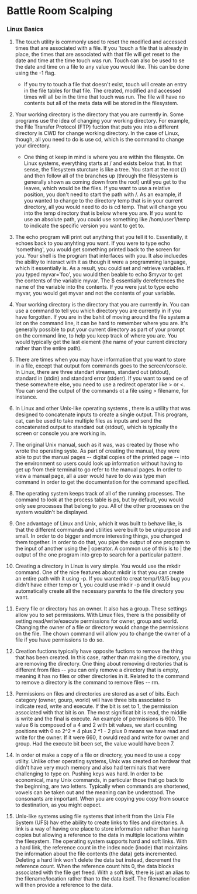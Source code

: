# Battle Room Scalping 

### Linux Basics
1. The touch utility is commonly used to reset the modified and accessed times that are associated with a file. If you 'touch a file that is already in place, the times that are associated with that file will get reset to the date and time at the time touch was run. Touch can also be used to se the date and time on a file to any value you would like. This can be done using the -1 flag.

	- If you try to touch a file that doesn't exist, touch will create an entry in the file tables for that file. The created, modified and accessed times will all be in the time that touch was run. The file will have no contents but all of the meta data will be stored in the filesystem.
	
2. Your working directory is the directory that you are currently in. Some programs use the idea of changing your working directory. For example, the File Transfer Protocol (FTP) fuction that puts you into a different directory is CWD for change working directory. In the case of Linux, though, all you need to do is use cd, which is the command to change your directory.

	- One thing ot keep in mind is where you are within the filesyste. On Linux systems, everything starts at / and exists below that. In that sense, the filesystem sturcture is like a tree. You start at the root (/) and then follow all of the branches up (through the filesystem is generally shown as coming down from the root) until you get to the leaves, which would be the files. If you want to use a relative position, you don't need to start the path with /. As an example, if you wanted to change to the directory temp that is in your current directory, all you would need to do is cd temp. That will change you into the temp directory that is below where you are. If you want to use an absolute path, you could use something like /hom/user1/temp to indicate the specific version you want to get to.
	
3. The echo program will print out anything that you tell it to. Essentially, it echoes back to you anyhting you want. If you were to type echo 'something', you would get something printed back to the screen for you. Your shell is the program that interfaces with you. It also incluedes the ability to interact with it as though it were a programming language, which it essentially is. As a result, you could set and retrieve variables. If you typed myvar='foo', you would then beable to echo $myvar to get the contents of the variable myvar. The $ essentially dereferences the name of the variable into the contents. If you were just to type echo myvar, you would get myvar and not the contents of your variable.

4. Your working directory is the directory that you are currently in. You can use a command to tell you which directory you are currently in if you have forgotten. If you are in the bahit of moving around the file system a lot on the command line, it can be hard to remember where you are. It's generally possible to put your current directory as part of your prompt on the command line, to help you keep track of where you are. You would typically get the last element (the name of your current directory rather than the entire path).

5. There are times when you may have information that you want to store in a file, except that output fom commands goes to the screen/console. In Linux, there are three standart streams, standard out (stdout), standard in (stdin) and standard error (stderr). If you want to send oe of these somewhere else, you need to use a redirect operator like > or <. You can send the output of the commands ot a file using > filename, for instance.

6. In Linux and other Unix-like operating systems , there is a utility that was designed to concatenate inputs to create a single output. This program, cat, can be used to take multiple files as inputs and send the concatenated output to standard out (stdout), which is typically the screen or console you are working in.

7. The original Unix manual, such as it was, was created by those who wrote the operating syste. As part of creating the manual, they were able to put the manual pages -- digital copies of the printed page -- into the environment so users could look up information without having to get up from their terminal to go refer to the manual pages. In order to view a manual page, all a user would have to do was type man command in order to get the documentation for the command specified.

8. The operating system keeps track of all of the running processes. The command to look at the process table is ps, but by default, you would only see processes that belong to you. All of the other processes on the system wouldn't be displayed.

9. One advantage of Linux and Unix, which it was built to behave like, is that the different commands and utilities were built to be unipurpose and small. In order to do bigger and more interesting things, you changed them together. In order to do that, you pipe the output of one program to the input of another using the | operator. A common use of this is to | the output of the one program into grep to search for a particular pattern.

10. Creating a directory in Linux is very simple. You would use the mkdir command. One of the nice features about mkdir is that you can create an entire path with it using -p. If you wanted to creat temp/1/3/5 bug you didn't have either temp or 1, you could use mkdir -p and it owuld automatically create all the necessary parents to the file directory you want.

11. Every file or directory has an owner. It also has a group. These settings allow you to set permissions. With Linux files, there is the possibility of setting read/write/execute permissions for owner, group and world. Changing the owner of a file or directory would change the permissions on the file. The chown command will allow you to change the owner of a file if you have permissions to do so.

12. Creation fuctions typically have opposite fuctions to remove the thing that has been created. In this case, rather than making the directory, you are removing the directory. One thing about removing directories that is different from files -- you can only remove a directory that is empty, meaning it has no files or other directories in it. Related to the command to remove a directory is the command to remove files -- rm. 

13. Permissions on files and directories are stored as a set of bits. Each category (owner, gourp, world) will have three bits associated to indicate read, write and execute. If the bit is set to 1, the permission associated with that bit is on. The most significat bit is read, the middle is write and the final is execute. An example of permissions is 600. The value 6 is composed of a 4 and 2 with bit values, we start counting positions with 0 so 2^2 = 4 plus 2 ^1 - 2 plus 0 means we have read and write for the owner. If it were 660, it owuld read and write for owner and group. Had the execute bit been set, the value would have been 7.

14. In order ot make a copy of a file or directory, you need to use a copy utility. Unlike other operating systems, Unix was created on hardwar that didn't have very much memory and also had terminals that were challenging to type on. Pushing keys was hard. In order to be economical, many Unix commands, in particular those that go back to the beginning, are two letters. Typically when commands are shortened, vowels can be taken out and the meaning can be understood. The consonants are important. When you are copying you copy from source to destination, as you might eepect.

15. Unix-like systems using file systems that inherit from the Unix File System (UFS) hav ethe ability to create links to files and directories. A link is a way of having one place to store information rather than having copies but allowing a reference to the data in multiple locations wihtin the filesystem. The operating system supports hard and soft links. With a hard link, the reference count in the index node (inode) that maintains the information about the file contents (the data) gets incremented. Deleting a hard link won't delete the data but instead, decrement the reference count. When the reference count hits 0, the data blocks associated with the file get freed. With a soft link, there is just an alias to the filename/location rather than to the data itself. The filename/location will then provide a reference to the data.

